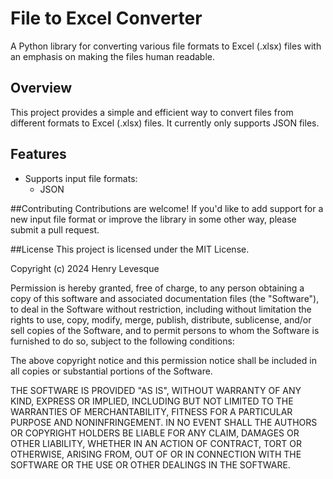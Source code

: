 # File to Excel Converter

A Python library for converting various file formats to Excel (.xlsx) files with an emphasis on making the files human readable.

## Overview

This project provides a simple and efficient way to convert files from different formats to Excel (.xlsx) files. It currently only supports JSON files.

## Features

* Supports input file formats:
    + JSON
 
##Contributing
Contributions are welcome! If you'd like to add support for a new input file format or improve the library in some other way, please submit a pull request.

##License
This project is licensed under the MIT License.

Copyright (c) 2024 Henry Levesque

Permission is hereby granted, free of charge, to any person obtaining
a copy of this software and associated documentation files (the
"Software"), to deal in the Software without restriction, including
without limitation the rights to use, copy, modify, merge, publish,
distribute, sublicense, and/or sell copies of the Software, and to
permit persons to whom the Software is furnished to do so, subject to
the following conditions:

The above copyright notice and this permission notice shall be
included in all copies or substantial portions of the Software.

THE SOFTWARE IS PROVIDED "AS IS", WITHOUT WARRANTY OF ANY KIND,
EXPRESS OR IMPLIED, INCLUDING BUT NOT LIMITED TO THE WARRANTIES OF
MERCHANTABILITY, FITNESS FOR A PARTICULAR PURPOSE AND
NONINFRINGEMENT. IN NO EVENT SHALL THE AUTHORS OR COPYRIGHT HOLDERS BE
LIABLE FOR ANY CLAIM, DAMAGES OR OTHER LIABILITY, WHETHER IN AN ACTION
OF CONTRACT, TORT OR OTHERWISE, ARISING FROM, OUT OF OR IN CONNECTION
WITH THE SOFTWARE OR THE USE OR OTHER DEALINGS IN THE SOFTWARE.
